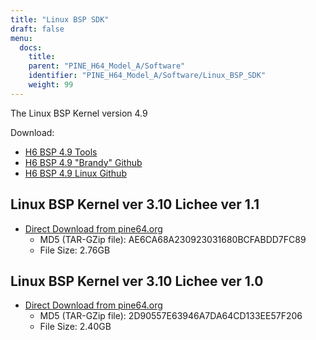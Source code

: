 ```yaml
---
title: "Linux BSP SDK"
draft: false
menu:
  docs:
    title:
    parent: "PINE_H64_Model_A/Software"
    identifier: "PINE_H64_Model_A/Software/Linux_BSP_SDK"
    weight: 99
---
```


The Linux BSP Kernel version 4.9

Download:

* [H6 BSP 4.9 Tools](https://github.com/Allwinner-Homlet/H6-BSP4.9-tools)
* [H6 BSP 4.9 "Brandy" Github](https://github.com/Allwinner-Homlet/H6-BSP4.9-brandy)
* [H6 BSP 4.9 Linux Github](https://github.com/Allwinner-Homlet/H6-BSP4.9-linux)

## Linux BSP Kernel ver 3.10 Lichee ver 1.1
* [Direct Download from pine64.org](https://files.pine64.org/os/sdk/H64-ver1.1/H6-lichee-v1.1.tar.gz)
  * MD5 (TAR-GZip file): AE6CA68A230923031680BCFABDD7FC89
  * File Size: 2.76GB

## Linux BSP Kernel ver 3.10 Lichee ver 1.0

* [Direct Download from pine64.org](https://files.pine64.org/os/sdk/H64-ver1.0/H6-BSP-1.0.tgz)
  * MD5 (TAR-GZip file): 2D90557E63946A7DA64CD133EE57F206
  * File Size: 2.40GB
